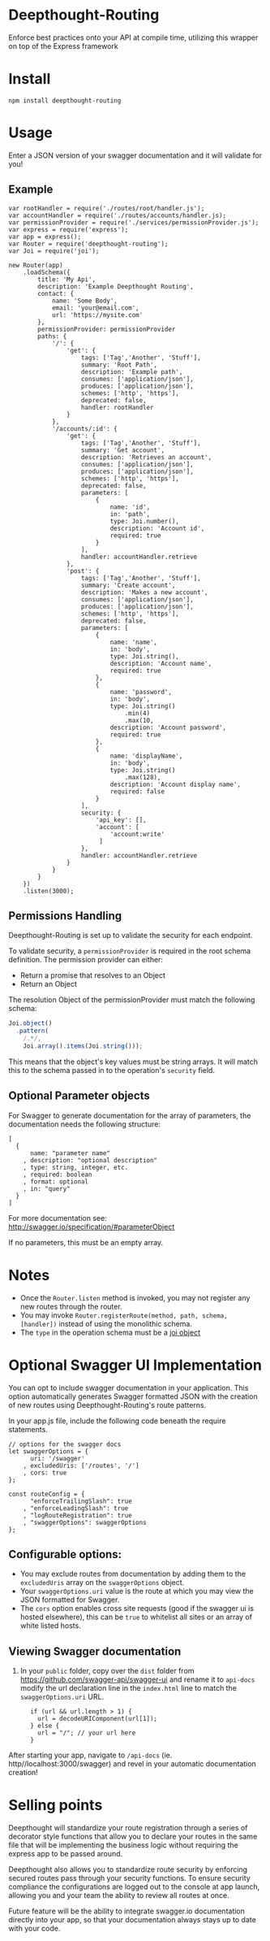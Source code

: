 # Deepthought-Routing

Enforce best practices onto your API at compile time, utilizing this wrapper on top of the Express framework

# Install
`npm install deepthought-routing`

# Usage
Enter a JSON version of your swagger documentation and it will validate for you!

## Example
```
var rootHandler = require('./routes/root/handler.js');
var accountHandler = require('./routes/accounts/handler.js);
var permissionProvider = require('./services/permissionProvider.js');
var express = require('express');
var app = express();
var Router = require('deepthought-routing');
var Joi = require('joi');

new Router(app)
    .loadSchema({
        title: 'My Api',
        description: 'Example Deepthought Routing',
        contact: {
            name: 'Some Body',
            email: 'your@email.com',
            url: 'https://mysite.com'
        },
        permissionProvider: permissionProvider
        paths: {
            '/': {
                'get': {
                    tags: ['Tag','Another', 'Stuff'],
                    summary: 'Root Path',
                    description: 'Example path',
                    consumes: ['application/json'],
                    produces: ['application/json'],
                    schemes: ['http', 'https'],
                    deprecated: false,
                    handler: rootHandler
                }
            },
            '/accounts/:id': {
                'get': {
                    tags: ['Tag','Another', 'Stuff'],
                    summary: 'Get account',
                    description: 'Retrieves an account',
                    consumes: ['application/json'],
                    produces: ['application/json'],
                    schemes: ['http', 'https'],
                    deprecated: false,
                    parameters: [
                        {
                            name: 'id',
                            in: 'path',
                            type: Joi.number(),
                            description: 'Account id',
                            required: true
                        }
                    ],
                    handler: accountHandler.retrieve
                },
                'post': {
                    tags: ['Tag','Another', 'Stuff'],
                    summary: 'Create account',
                    description: 'Makes a new account',
                    consumes: ['application/json'],
                    produces: ['application/json'],
                    schemes: ['http', 'https'],
                    deprecated: false,
                    parameters: [
                        {
                            name: 'name',
                            in: 'body',
                            type: Joi.string(),
                            description: 'Account name',
                            required: true
                        },
                        {
                            name: 'password',
                            in: 'body',
                            type: Joi.string()
                                .min(4)
                                .max(10,
                            description: 'Account password',
                            required: true
                        },
                        {
                            name: 'displayName',
                            in: 'body',
                            type: Joi.string()
                                .max(128),
                            description: 'Account display name',
                            required: false
                        }
                    ],
                    security: {
                        'api_key': [],
                        'account': [
                            'account:write'
                         ]
                    },
                    handler: accountHandler.retrieve
                }
            }
        }
    })
    .listen(3000);

```
## Permissions Handling
Deepthought-Routing is set up to validate the security for each endpoint.

To validate security, a `permissionProvider` is required in the root schema definition.
The permission provider can either:
- Return a promise that resolves to an Object
- Return an Object

The resolution Object of the permissionProvider must match the following schema:
 
```javascript
Joi.object()
  .pattern(
    /.*/,
    Joi.array().items(Joi.string()));
```
This means that the object's key values must be string arrays. It will match this to the
schema passed in to the operation's `security` field.


## Optional Parameter objects
For Swagger to generate documentation for the array of parameters, the documentation needs the following structure:

```
[
  {
      name: "parameter name"
    , description: "optional description"
    , type: string, integer, etc.
    , required: boolean
    , format: optional
    , in: "query"
  }
]
```
For more documentation see: http://swagger.io/specification/#parameterObject

If no parameters, this must be an empty array.

# Notes
- Once the `Router.listen` method is invoked, you may not register any new routes through the router.
- You may invoke `Router.registerRoute(method, path, schema, [handler])` instead of using the monolithic schema.
- The `type` in the operation schema must be a [joi object](https://www.npmjs.com/package/joi)

# Optional Swagger UI Implementation

You can opt to include swagger documentation in your application.  This option automatically generates Swagger formatted JSON with the creation of new routes using Deepthought-Routing's route patterns.

In your app.js file, include the following code beneath the require statements.

```
// options for the swagger docs
let swaggerOptions = {
      uri: '/swagger'
    , excludedUris: ['/routes', '/']
    , cors: true
};

const routeConfig = {
      "enforceTrailingSlash": true
    , "enforceLeadingSlash": true
    , "logRouteRegistration": true
    , "swaggerOptions": swaggerOptions
};
```

## Configurable options:
- You may exclude routes from documentation by adding them to the ```excludedUris``` array on the ```swaggerOptions``` object.
- Your ```swaggerOptions.uri``` value is the route at which you may view the JSON formatted for Swagger.
- The `cors` option enables cross site requests (good if the swagger ui is hosted elsewhere), this can be `true` to whitelist all sites or an array of white listed hosts.

## Viewing Swagger documentation

1. In your ```public``` folder, copy over the ```dist``` folder from https://github.com/swagger-api/swagger-ui and rename it to ```api-docs``` modify the url declaration line in the ```index.html``` line to match the ```swaggerOptions.uri``` URL.
```
      if (url && url.length > 1) {
        url = decodeURIComponent(url[1]);
      } else {
        url = "/"; // your url here
      }
```
After starting your app, navigate to ```/api-docs``` (ie. http//localhost:3000/swagger) and revel in your automatic documentation creation!


# Selling points

Deepthought will standardize your route registration through a series of decorator style functions that allow you to
declare your routes in the same file that will be implementing the business logic without requiring the express app
to be passed around.

Deepthought also allows you to standardize route security by enforcing secured routes pass through your security
 functions.  To ensure security compliance the configurations are logged out to the console at app launch, allowing you
 and your team the ability to review all routes at once.

Future feature will be the ability to integrate swagger.io documentation directly into your app, so that your documentation
always stays up to date with your code.
